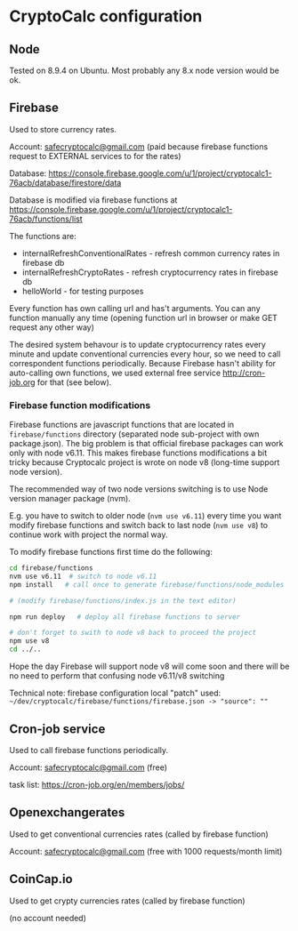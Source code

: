 # CryptoCalc configuration

## Node

Tested on 8.9.4 on Ubuntu. Most probably any 8.x node version would be ok.



## Firebase
Used to store currency rates.

Account: safecryptocalc@gmail.com  (paid because firebase functions request to EXTERNAL services to for the rates)

Database:  https://console.firebase.google.com/u/1/project/cryptocalc1-76acb/database/firestore/data

Database is modified via firebase functions at https://console.firebase.google.com/u/1/project/cryptocalc1-76acb/functions/list

The functions are:
 - internalRefreshConventionalRates - refresh common currency rates in firebase db
 - internalRefreshCryptoRates - refresh cryptocurrency rates in firebase db
 - helloWorld - for testing purposes

Every function has own calling url and has't arguments. You can any function manually any time (opening function url in browser or make GET request any other way)

The desired system behavour is  to update cryptocurrency rates every minute and update conventional currencies every hour, so we need to call correspondent functions periodically. Because Firebase hasn't ability for auto-calling own functions, we used external free service http://cron-job.org for that (see below).


### Firebase function modifications
Firebase functions are javascript functions that are located in ```firebase/functions``` directory (separated node sub-project with own package.json). The big problem is that official firebase packages can work only with node v6.11. This makes firebase functions modifications a bit tricky because Cryptocalc project is wrote on node v8 (long-time support node version).

The recommended way of two node versions switching is to use Node version manager package (nvm). 

E.g. you have to switch to older node (```nvm use v6.11```) every time you want modify firebase functions and switch back to last node (```nvm use v8```) to continue work with project the normal way.


To modify firebase functions first time do the following:

```bash
cd firebase/functions
nvm use v6.11  # switch to node v6.11
npm install   # call once to generate firebase/functions/node_modules

# (modify firebase/functions/index.js in the text editor)

npm run deploy   # deploy all firebase functions to server

# don't forget to swith to node v8 back to proceed the project 
npm use v8
cd ../..

```

Hope the day Firebase will support node v8 will come soon and there will be no need to perform that confusing node v6.11/v8 switching

Technical note: firebase configuration local "patch" used: ```~/dev/cryptocalc/firebase/functions/firebase.json -> "source": ""```



## Cron-job service
Used to call firebase functions periodically.

Account: safecryptocalc@gmail.com (free)

task list: https://cron-job.org/en/members/jobs/



## Openexchangerates
Used to get conventional currencies rates (called by firebase function)

Account: safecryptocalc@gmail.com (free with 1000 requests/month limit)

## CoinCap.io
Used to get crypty currencies rates (called by firebase function)

(no account needed)



